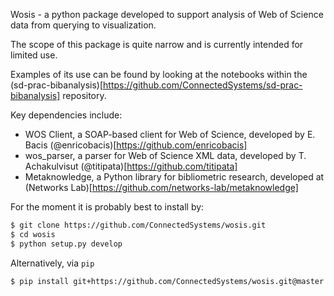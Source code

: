 Wosis - a python package developed to support analysis of Web of Science data from querying to visualization.

The scope of this package is quite narrow and is currently intended for limited use.

Examples of its use can be found by looking at the notebooks within the
(sd-prac-bibanalysis)[https://github.com/ConnectedSystems/sd-prac-bibanalysis] repository.

Key dependencies include:

* WOS Client, a SOAP-based client for Web of Science, developed by E. Bacis (@enricobacis)[https://github.com/enricobacis]
* wos_parser, a parser for Web of Science XML data, developed by T. Achakulvisut (@titipata)[https://github.com/titipata]
* Metaknowledge, a Python library for bibliometric research, developed at (Networks Lab)[https://github.com/networks-lab/metaknowledge]

For the moment it is probably best to install by:

```bash
$ git clone https://github.com/ConnectedSystems/wosis.git
$ cd wosis
$ python setup.py develop
```

Alternatively, via `pip`

```bash
$ pip install git+https://github.com/ConnectedSystems/wosis.git@master
```

